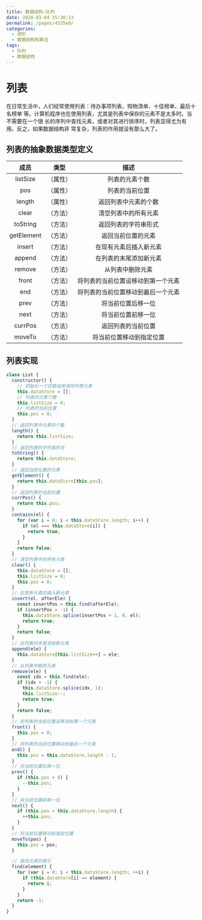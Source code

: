```yaml
---
title: 数据结构-队列
date: 2020-03-04 15:30:13
permalink: /pages/4335e0/
categories:
  - 进阶
  - 数据结构和算法
tags:
  - 队列
  - 数据结构
---
```


# 列表
在日常生活中，人们经常使用列表：待办事项列表、购物清单、十佳榜单、最后十名榜单 等。计算机程序也在使用列表，尤其是列表中保存的元素不是太多时。当不需要在一个很 长的序列中查找元素，或者对其进行排序时，列表显得尤为有用。反之，如果数据结构非 常复杂，列表的作用就没有那么大了。

<!-- more -->

## 列表的抽象数据类型定义
|    成员    |   类型   |                描述                |
| :--------: | :------: | :--------------------------------: |
|  listSize  | （属性） |           列表的元素个数           |
|    pos     | （属性） |           列表的当前位置           |
|   length   | （属性） |        返回列表中元素的个数        |
|   clear    | （方法） |        清空列表中的所有元素        |
|  toString  | （方法） |        返回列表的字符串形式        |
| getElement | （方法） |         返回当前位置的元素         |
|   insert   | （方法） |       在现有元素后插入新元素       |
|   append   | （方法） |       在列表的末尾添加新元素       |
|   remove   | （方法） |          从列表中删除元素          |
|   front    | （方法） | 将列表的当前位置设移动到第一个元素 |
|    end     | （方法） | 将列表的当前位置移动到最后一个元素 |
|    prev    | （方法） |         将当前位置后移一位         |
|    next    | （方法） |         将当前位置前移一位         |
|  currPos   | （方法） |         返回列表的当前位置         |
|   moveTo   | （方法） |      将当前位置移动到指定位置      |
## 列表实现

```js
class List {
  constructor() {
    // 初始化一个空数组来保存列表元素
    this.dataStore = [];
    // 列表的元素个数
    this.listSize = 0;
    // 列表的当前位置
    this.pos = 0;
  }
  // 返回列表中元素的个数
  length() {
    return this.listSize;
  }
  // 返回列表的字符串形式
  toString() {
    return this.dataStore;
  }
  // 返回当前位置的元素
  getElement() {
    return this.dataStore[this.pos];
  }
  // 返回列表的当前位置
  currPos() {
    return this.pos;
  }
  contains(el) {
    for (var i = 0; i < this.dataStore.length; i++) {
      if (el === this.dataStore[i]) {
        return true;
      }
    }
    return false;
  }
  // 清空列表中的所有元素
  clear() {
    this.dataStore = [];
    this.listSize = 0;
    this.pos = 0;
  }
  // 在现有元素后插入新元素
  insert(el, afterEle) {
    const insertPos = this.find(afterEle);
    if (insertPos > -1) {
      this.dataStore.splice(insertPos + 1, 0, el);
      return true;
    }
    return false;
  }
  // 在列表的末尾添加新元素
  append(ele) {
    this.dataStore[this.listSize++] = ele;
  }
  // 从列表中删除元素
  remove(ele) {
    const idx = this.find(ele);
    if (idx > -1) {
      this.dataStore.splice(idx, 1);
      this.listSize--;
      return true;
    }
    return false;
  }
  // 将列表的当前位置设移动到第一个元素
  front() {
    this.pos = 0;
  }
  // 将列表的当前位置移动到最后一个元素
  end() {
    this.pos = this.dataStore.length - 1;
  }
  // 将当前位置后移一位
  prev() {
    if (this.pos > 0) {
      --this.pos;
    }
  }
  // 将当前位置前移一位
  next() {
    if (this.pos < this.dataStore.length) {
      ++this.pos;
    }
  }
  // 将当前位置移动到指定位置
  moveTo(pos) {
    this.pos = pos;
  }

  // 查找元素的索引
  find(element) {
    for (var i = 0; i < this.dataStore.length; ++i) {
      if (this.dataStore[i] == element) {
        return i;
      }
    }
    return -1;
  }
}
```

